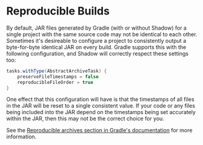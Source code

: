 # Reproducible Builds

By default, JAR files generated by Gradle (with or without Shadow) for a single project with the same source code may not be identical to each other. Sometimes it's desireable to configure a project to consistently output a byte-for-byte identical JAR on every build. Gradle supports this with the following configuration, and Shadow will correctly respect these settings too:

```groovy
tasks.withType(AbstractArchiveTask) {
    preserveFileTimestamps = false
    reproducibleFileOrder = true
}
```

One effect that this configuration will have is that the timestamps of all files in the JAR will be reset to a single consistent value. If your code or any files being included into the JAR depend on the timestamps being set accurately within the JAR, then this may not be the correct choice for you.

See the [Reproducible archives section in Gradle's documentation](https://docs.gradle.org/4.9/userguide/working_with_files.html#sec:reproducible_archives) for more information.
